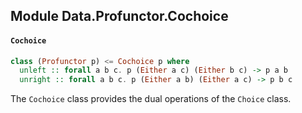 ## Module Data.Profunctor.Cochoice

#### `Cochoice`

``` purescript
class (Profunctor p) <= Cochoice p where
  unleft :: forall a b c. p (Either a c) (Either b c) -> p a b
  unright :: forall a b c. p (Either a b) (Either a c) -> p b c
```

The `Cochoice` class provides the dual operations of the `Choice` class.


